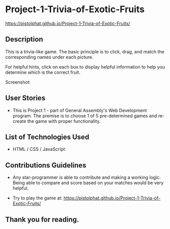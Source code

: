 # Project-1-Trivia-of-Exotic-Fruits

https://pistolphat.github.io/Project-1-Trivia-of-Exotic-Fruits/

## Description
This is a trivia-like game. The basic principle is to click, drag, and match the corresponding names under each picture. 

For helpful hints, click on each box to display helpful information to help you determine which is the correct fruit.

Screenshot:
![]()



## User Stories

* This is Project 1 - part of General Assembly's Web Development program. The premise is to choose 1 of 5 pre-determined games and re-create the game with proper functionality.


## List of Technologies Used
* HTML / CSS / JavaScript 

## Contributions Guidelines
* Any star-programmer is able to contribute and making a working logic. Being able to compare and score based on your matches would be very helpful.

* Try to play the game at:
https://pistolphat.github.io/Project-1-Trivia-of-Exotic-Fruits/

## Thank you for reading.
